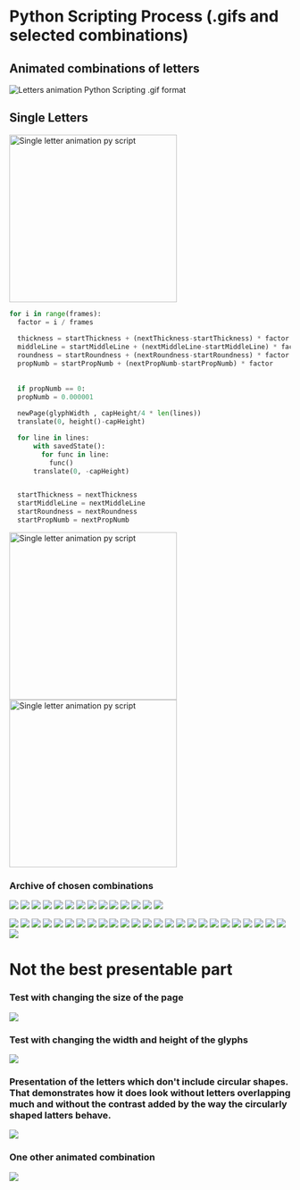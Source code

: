 # Python Scripting Process (.gifs and selected combinations)

## Animated combinations of letters

![Letters animation Python Scripting .gif format](all3.gif)

## Single Letters

<img src="S8.gif" alt="Single letter animation py script" width="300" >

```python
for i in range(frames):
  factor = i / frames
        
  thickness = startThickness + (nextThickness-startThickness) * factor
  middleLine = startMiddleLine + (nextMiddleLine-startMiddleLine) * factor
  roundness = startRoundness + (nextRoundness-startRoundness) * factor
  propNumb = startPropNumb + (nextPropNumb-startPropNumb) * factor
        
        
  if propNumb == 0:
  propNumb = 0.000001
    
  newPage(glyphWidth , capHeight/4 * len(lines))
  translate(0, height()-capHeight)

  for line in lines:
      with savedState():
        for func in line:
          func()
      translate(0, -capHeight)


  startThickness = nextThickness
  startMiddleLine = nextMiddleLine
  startRoundness = nextRoundness
  startPropNumb = nextPropNumb

```

<img src="gif14_b.gif" alt="Single letter animation py script" width="300" >
<img src="C.gif" alt="Single letter animation py script" width="300" >



### Archive of chosen combinations

![](/chosen/_0.jpg)
![](/chosen/_1.jpg)
![](/chosen/_2.jpg)
![](/chosen/_3.jpg)
![](/chosen/_4.jpg)
![](/chosen/_5.jpg)
![](/chosen/_6.jpg)
![](/chosen/_7.jpg)
![](/chosen/_8.jpg)
![](/chosen/_9.jpg)
![](/chosen/_10.jpg)
![](/chosen/_11.jpg)
![](/chosen/_12.jpg)
![](/chosen/_13.jpg)



![](/chosen/2.jpg)
![](/chosen/3.jpg)
![](/chosen/4.jpg)
![](/chosen/5.jpg)
![](/chosen/6.jpg)
![](/chosen/7.jpg)
![](/chosen/8.jpg)
![](/chosen/9.jpg)
![](/chosen/10.jpg)
![](/chosen/11.jpg)
![](/chosen/12.jpg)
![](/chosen/13.jpg)
![](/chosen/14.jpg)
![](/chosen/15.jpg)
![](/chosen/16.jpg)
![](/chosen/17.jpg)
![](/chosen/18.jpg)
![](/chosen/19.jpg)
![](/chosen/20.jpg)
![](/chosen/21.jpg)
![](/chosen/22.jpg)
![](/chosen/23.jpg)
![](/chosen/24.jpg)
![](/chosen/25.jpg)
![](/chosen/26.jpg)
![](/chosen/twon12.jpg)

# Not the best presentable part 

### Test with changing the size of the page

![](twonl-test-changing-pageSize.gif)


### Test with changing the width and height of the glyphs

![](twonl-test-changing-glyph-width-and-height.gif)

### Presentation of the letters which don't include circular shapes. That demonstrates how it does look without letters overlapping much and without the contrast added by the way the circularly shaped latters behave. 

![](twon14.gif)


### One other animated combination

![](twon7.gif)



